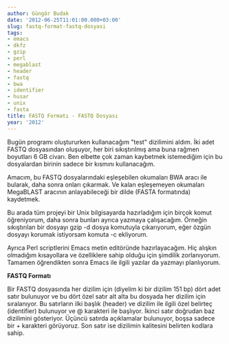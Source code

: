 ```yaml
---
author: Güngör Budak
date: '2012-06-25T11:01:00.000+03:00'
slug: fastq-format-fastq-dosyasi
tags:
- emacs
- dkfz
- gzip
- perl
- megablast
- header
- fastq
- bwa
- identifier
- husar
- unix
- fasta
title: FASTQ Formatı - FASTQ Dosyası
year: '2012'
---
```


Bugün programı oluştururken kullanacağım "test" dizilimini aldım. İki adet FASTQ dosyasından oluşuyor, her biri sıkıştırılmış ama buna rağmen boyutları 6 GB civarı. Ben elbette çok zaman kaybetmek istemediğim için bu dosyalardan birinin sadece bir kısmını kullanacağım.

Amacım, bu FASTQ dosyalarındaki eşleşebilen okumaları BWA aracı ile bularak, daha sonra onları çıkarmak. Ve kalan eşleşemeyen okumaları MegaBLAST aracının anlayabileceği bir dilde (FASTA formatında) kaydetmek.

Bu arada tüm projeyi bir Unix bilgisayarda hazırladığım için birçok komut öğreniyorum, daha sonra bunları ayrıca yazmaya çalışacağım. Örneğin sıkıştırılan bir dosyayı gzip -d dosya komutuyla çıkarıyorum, eğer özgün dosyayı korumak istiyorsam komuta -c ekliyorum.

Ayrıca Perl scriptlerini Emacs metin editöründe hazırlayacağım. Hiç alışkın olmadığım kısayollara ve özelliklere sahip olduğu için şimdilik zorlanıyorum. Tamamen öğrendikten sonra Emacs ile ilgili yazılar da yazmayı planlıyorum.

**FASTQ Formatı**

Bir FASTQ dosyasında her dizilim için (diyelim ki bir dizilim 151 bp) dört adet satır bulunuyor ve bu dört özel satır alt alta bu dosyada her dizilim için sıralanıyor. Bu satırların ilki başlık (header) ve dizilim ile ilgili özel belirteç (identifier) bulunuyor ve @ karakteri ile başlıyor. İkinci satır doğrudan baz dizilimini gösteriyor. Üçüncü satırda açıklamalar bulunuyor, boşsa sadece bir + karakteri görüyoruz. Son satır ise dizilimin kalitesini belirten kodlara sahip.
